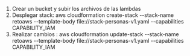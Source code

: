 1. Crear un bucket y subir los archivos de las lambdas
2. Desplegar stack: aws cloudformation create-stack --stack-name retoaws --template-body file://stack-personas-v1.yaml --capabilities CAPABILITY_IAM
3. Realizar cambios : aws cloudformation update-stack --stack-name retoaws --template-body file://stack-personas-v1.yaml --capabilities CAPABILITY_IAM
